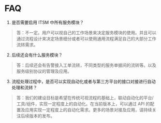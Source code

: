 # FAQ

1.  是否需要启用 ITSM 中所有服务模块？

>   答：不一定。用户可以视自己的工作场景来决定服务模块的使用。并且可以通过流程设计来决定场景细分或者可以使用通用流程满足自己的大部分工作流转需求。

2.  后续还会有什么服务模块？

>   答：后续还会有告警接入工单流转，不同类型的服务单据间的流转等。以及服务级别协议的管理及应用。

3.  流程处理过程中，是否可以实现自动化或者与第三方平台的接口对接进行自动处理和流转？

>   答：我们的建设目标是希望在传统可视流程的基础上，联动自动化的平台/工具/组件，实现一定程度上的自动化。在当前版本上，可以通过 API 的配置及应用实现一定程度上的自动化需求。更多的场景对接及应用，请持续关注后续版本的发布。
